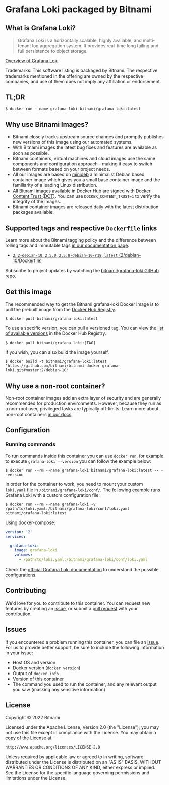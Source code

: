 # Grafana Loki packaged by Bitnami

## What is Grafana Loki?

> Grafana Loki is a horizontally scalable, highly available, and multi-tenant log aggregation system. It provides real-time long tailing and full persistence to object storage. 

[Overview of Grafana Loki](https://grafana.com/oss/loki/)

Trademarks: This software listing is packaged by Bitnami. The respective trademarks mentioned in the offering are owned by the respective companies, and use of them does not imply any affiliation or endorsement.

## TL;DR

```console
$ docker run --name grafana-loki bitnami/grafana-loki:latest
```

## Why use Bitnami Images?

* Bitnami closely tracks upstream source changes and promptly publishes new versions of this image using our automated systems.
* With Bitnami images the latest bug fixes and features are available as soon as possible.
* Bitnami containers, virtual machines and cloud images use the same components and configuration approach - making it easy to switch between formats based on your project needs.
* All our images are based on [minideb](https://github.com/bitnami/minideb) a minimalist Debian based container image which gives you a small base container image and the familiarity of a leading Linux distribution.
* All Bitnami images available in Docker Hub are signed with [Docker Content Trust (DCT)](https://docs.docker.com/engine/security/trust/content_trust/). You can use `DOCKER_CONTENT_TRUST=1` to verify the integrity of the images.
* Bitnami container images are released daily with the latest distribution packages available.

## Supported tags and respective `Dockerfile` links

Learn more about the Bitnami tagging policy and the difference between rolling tags and immutable tags [in our documentation page](https://docs.bitnami.com/tutorials/understand-rolling-tags-containers/).


* [`2`, `2-debian-10`, `2.5.0`, `2.5.0-debian-10-r18`, `latest` (2/debian-10/Dockerfile)](https://github.com/bitnami/bitnami-docker-grafana-loki/blob/2.5.0-debian-10-r18/2/debian-10/Dockerfile)

Subscribe to project updates by watching the [bitnami/grafana-loki GitHub repo](https://github.com/bitnami/bitnami-docker-grafana-loki).

## Get this image

The recommended way to get the Bitnami grafana-loki Docker Image is to pull the prebuilt image from the [Docker Hub Registry](https://hub.docker.com/r/bitnami/grafana-loki).

```console
$ docker pull bitnami/grafana-loki:latest
```

To use a specific version, you can pull a versioned tag. You can view the [list of available versions](https://hub.docker.com/r/bitnami/grafana-loki/tags/) in the Docker Hub Registry.

```console
$ docker pull bitnami/grafana-loki:[TAG]
```

If you wish, you can also build the image yourself.

```console
$ docker build -t bitnami/grafana-loki:latest 'https://github.com/bitnami/bitnami-docker-grafana-loki.git#master:2/debian-10'
```

## Why use a non-root container?

Non-root container images add an extra layer of security and are generally recommended for production environments. However, because they run as a non-root user, privileged tasks are typically off-limits. Learn more about non-root containers [in our docs](https://docs.bitnami.com/tutorials/work-with-non-root-containers/).

## Configuration

### Running commands

To run commands inside this container you can use `docker run`, for example to execute `grafana-loki --version` you can follow the example below:

```console
$ docker run --rm --name grafana-loki bitnami/grafana-loki:latest -- --version
```

In order for the container to work, you need to mount your custom `loki.yaml` file in `/bitnami/grafana-loki/conf/`. The following example runs Grafana Loki with a custom configuration file:

```console
$ docker run --rm --name grafana-loki -v /path/to/loki.yaml:/bitnami/grafana-loki/conf/loki.yaml bitnami/grafana-loki:latest
```

Using docker-compose:

```yaml
version: '2'
services:

  grafana-loki:
    image: grafana-loki
    volumes:
      - /path/to/loki.yaml:/bitnami/grafana-loki/conf/loki.yaml
```

Check the [official Grafana Loki documentation](https://grafana.com/docs/loki/latest/configuration/) to understand the possible configurations.

## Contributing

We'd love for you to contribute to this container. You can request new features by creating an [issue](https://github.com/bitnami/bitnami-docker-grafana-loki/issues), or submit a [pull request](https://github.com/bitnami/bitnami-docker-grafana-loki/pulls) with your contribution.

## Issues

If you encountered a problem running this container, you can file an [issue](https://github.com/bitnami/bitnami-docker-grafana-loki/issues/new). For us to provide better support, be sure to include the following information in your issue:

- Host OS and version
- Docker version (`docker version`)
- Output of `docker info`
- Version of this container
- The command you used to run the container, and any relevant output you saw (masking any sensitive information)

## License

Copyright &copy; 2022 Bitnami

Licensed under the Apache License, Version 2.0 (the "License");
you may not use this file except in compliance with the License.
You may obtain a copy of the License at

    http://www.apache.org/licenses/LICENSE-2.0

Unless required by applicable law or agreed to in writing, software
distributed under the License is distributed on an "AS IS" BASIS,
WITHOUT WARRANTIES OR CONDITIONS OF ANY KIND, either express or implied.
See the License for the specific language governing permissions and
limitations under the License.
